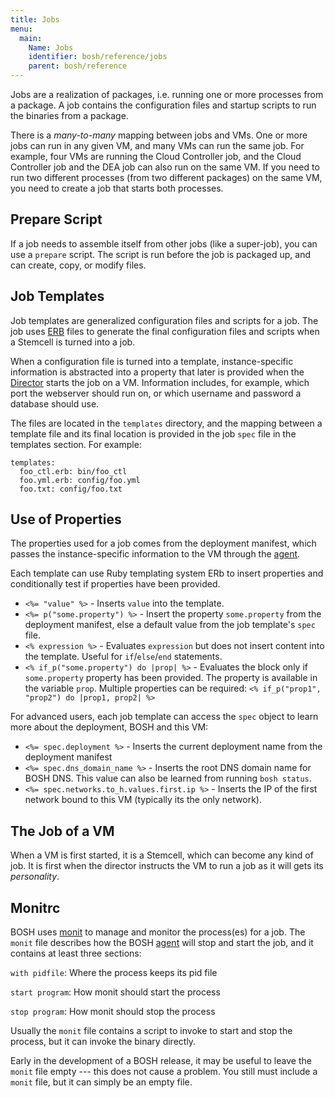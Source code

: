 ```yaml
---
title: Jobs
menu:
  main:
    Name: Jobs
    identifier: bosh/reference/jobs
    parent: bosh/reference
---
```


Jobs are a realization of packages, i.e. running one or more processes from a package. A job contains the configuration files and startup scripts to run the binaries from a package.

There is a *many-to-many* mapping between jobs and VMs. One or more jobs can run in any given VM, and many VMs can run the same job. For example, four VMs are running the Cloud Controller job, and the Cloud Controller job and the DEA job can also run on the same VM. If you need to run two different processes (from two different packages) on the same VM, you need to create a job that starts both processes.

<a id="prepare-script"></a> Prepare Script
------------------------------------------

If a job needs to assemble itself from other jobs (like a super-job), you can use a `prepare` script. The script is run before the job is packaged up, and can create, copy, or modify files.

<a id="job-templates"></a> Job Templates
----------------------------------------

Job templates are generalized configuration files and scripts for a job. The job uses [ERB](http://ruby-doc.org/stdlib-1.9.3/libdoc/erb/rdoc/ERB.html) files to generate the final configuration files and scripts when a Stemcell is turned into a job.

When a configuration file is turned into a template, instance-specific information is abstracted into a property that later is provided when the [Director](/bosh/terminology.html#director) starts the job on a VM. Information includes, for example, which port the webserver should run on, or which username and password a database should use.

The files are located in the `templates` directory, and the mapping between a template file and its final location is provided in the job `spec` file in the templates section. For example:

```
templates:
  foo_ctl.erb: bin/foo_ctl
  foo.yml.erb: config/foo.yml
  foo.txt: config/foo.txt
```

<a id="use-of-properties"></a> Use of Properties
------------------------------------------------

The properties used for a job comes from the deployment manifest, which passes the instance-specific information to the VM through the [agent](/bosh/terminology.html#agent).

Each template can use Ruby templating system ERb to insert properties and conditionally test if properties have been provided.

- `<%= "value" %>` - Inserts `value` into the template.
- `<%= p("some.property") %>` - Insert the property `some.property` from the deployment manifest, else a default value from the job template's `spec` file.
- `<% expression %>` - Evaluates `expression` but does not insert content into the template. Useful for `if`/`else`/`end` statements.
- `<% if_p("some.property") do |prop| %>` - Evaluates the block only if `some.property` property has been provided. The property is available in the variable `prop`. Multiple properties can be required: `<% if_p("prop1", "prop2") do |prop1, prop2| %>`

For advanced users, each job template can access the `spec` object to learn more about the deployment, BOSH and this VM:

- `<%= spec.deployment %>` - Inserts the current deployment name from the deployment manifest
- `<%= spec.dns_domain_name %>` - Inserts the root DNS domain name for BOSH DNS. This value can also be learned from running `bosh status`.
- `<%= spec.networks.to_h.values.first.ip %>` - Inserts the IP of the first network bound to this VM (typically its the only network).

<a id="the-job-of-a-vm"></a> The Job of a VM
--------------------------------------------

When a VM is first started, it is a Stemcell, which can become any kind of job. It is first when the director instructs the VM to run a job as it will gets its *personality*.

<a id="monit-rc"></a> Monitrc
-----------------------------

BOSH uses [monit](http://mmonit.com/monit/) to manage and monitor the process(es) for a job. The `monit` file describes how the BOSH [agent](/bosh/terminology.html#agent) will stop and start the job, and it contains at least three sections:

`with pidfile`: Where the process keeps its pid file

`start program`: How monit should start the process

`stop program`: How monit should stop the process

Usually the `monit` file contains a script to invoke to start and stop the process, but it can invoke the binary directly.

Early in the development of a BOSH release, it may be useful to leave the `monit` file empty --- this does not cause a problem. You still must include a `monit` file, but it can simply be an empty file.
